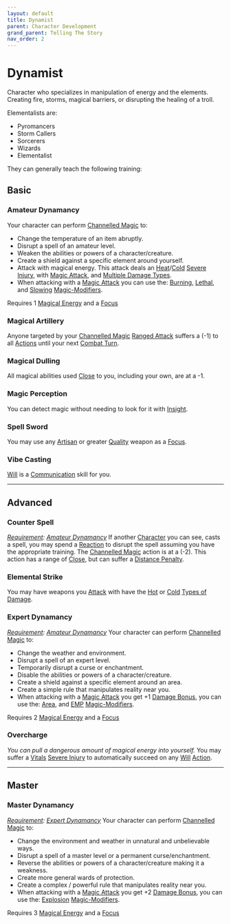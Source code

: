 ```yaml
---
layout: default
title: Dynamist
parent: Character Development
grand_parent: Telling The Story
nav_order: 2
---
```

# Dynamist
Character who specializes in manipulation of energy and the elements. Creating fire, storms, magical barriers, or disrupting the healing of a troll.

Elementalists are:
* Pyromancers
* Storm Callers
* Sorcerers
* Wizards
* Elementalist

They can generally teach the following training:

## Basic

### Amateur Dynamancy
Your character can perform [Channelled Magic](Magic#Channelled%20Magic) to:
* Change the temperature of an item abruptly.
* Disrupt a spell of an amateur level. 
* Weaken the abilities or powers of a character/creature.
* Create a shield against a specific element around yourself.
* Attack with magical energy. This attack deals an [Heat](Core/Injury#Heat)/[Cold](Core/Injury#Cold) [Severe Injury](Core/Injury#Severe%20Injury), with [Magic Attack](Magic-Modifiers#Magic%20Attack), and [Multiple Damage Types](Core/Weapon-Traits#Multiple%20Damage%20Types).
* When attacking with a [Magic Attack](Magic-Modifiers#Magic%20Attack) you can use the: [Burning](Magic-Modifiers#Burning), [Lethal](Magic-Modifiers#Lethal), and [Slowing](Magic-Modifiers#Slowing) [Magic-Modifiers](Magic-Modifiers).

 Requires 1 [Magical Energy](Magic#Magical%20Energy) and a [Focus](Example-Gear#Focus)

### Magical Artillery
Anyone targeted by your [Channelled Magic](Magic#Channelled%20Magic) [Ranged Attack](Core/Terminology#Ranged%20Attack) suffers a (-1) to all [Actions](Core/Terminology#Action) until your next [Combat Turn](Core/Terminology#Combat%20Turn).

### Magical Dulling
All magical abilities used [Close](Core/Movement#Close) to you, including your own, are at a -1.

### Magic Perception
You can detect magic without needing to look for it with [Insight](Core/Intelligence#Insight).

### Spell Sword
You may use any [Artisan](Materials#Artisan) or greater [Quality](Core/Weapons#Quality) weapon as a [Focus](Example-Gear#Focus).

### Vibe Casting
[Will](Core/Spirit#Will) is a [Communication](Core/Communication) skill for you.


---

## Advanced

### Counter Spell
*[Requirement](Core/Terminology#Requirement): [Amateur Dynamancy](#Amateur%20Dynamancy)*
If another [Character](Core/Terminology#Character) you can see, casts a spell, you may spend a [Reaction](Core/Terminology#Reaction) to disrupt the spell assuming you have the appropriate training. The [Channelled Magic](Magic#Channelled%20Magic) action is at a (-2). This action has a range of [Close](Core/Movement#Close), but can suffer a [Distance Penalty](Core/Attack-Bonuses#Distance%20Penalty).

### Elemental Strike
You may have weapons you [Attack](Core/Terminology#Attack) with have the [Hot](Core/Injury#Hot) or [Cold](Core/Injury#Cold) [Types of Damage](Core/Injury#Types%20of%20Damage).

### Expert Dynamancy
*[Requirement](Core/Terminology#Requirement): [Amateur Dynamancy](#Amateur%20Dynamancy)*
Your character can perform [Channelled Magic](Magic#Channelled%20Magic) to:
* Change the weather and environment.
* Disrupt a spell of an expert level.
* Temporarily disrupt a curse or enchantment.
* Disable the abilities or powers of a character/creature.
* Create a shield against a specific element around an area.
* Create a simple rule that manipulates reality near you.
* When attacking with a [Magic Attack](Magic-Modifiers#Magic%20Attack) you get +1 [Damage Bonus](Core/Weapons#Damage%20Bonus), you can use the: [Area](Magic-Modifiers#Area), and [EMP](Magic-Modifiers#EMP) [Magic-Modifiers](Magic-Modifiers).

 Requires 2 [Magical Energy](Magic#Magical%20Energy) and a [Focus](Example-Gear#Focus)

### Overcharge
*You can pull a dangerous amount of magical energy into yourself.* 
You may suffer a [Vitals](Core/Injury#Vitals) [Severe Injury](Core/Injury#Severe%20Injury) to automatically succeed on any [Will](Core/Spirit#Will) [Action](Core/Terminology#Action).



---

## Master

### Master Dynamancy
*[Requirement](Core/Terminology#Requirement): [Expert Dynamancy](#Expert%20Dynamancy)*
Your character can perform [Channelled Magic](Magic#Channelled%20Magic) to:
* Change the environment and weather in unnatural and unbelievable ways.
* Disrupt a spell of a master level or a permanent curse/enchantment.
* Reverse the abilities or powers of a character/creature making it a weakness.
* Create more general wards of protection. 
* Create a complex / powerful rule that manipulates reality near you.
* When attacking with a [Magic Attack](Magic-Modifiers#Magic%20Attack) you get +2 [Damage Bonus](Core/Weapons#Damage%20Bonus), you can use the: [Explosion](Magic-Modifiers#Explosion) [Magic-Modifiers](Magic-Modifiers).

 Requires 3 [Magical Energy](Magic#Magical%20Energy) and a [Focus](Example-Gear#Focus)

